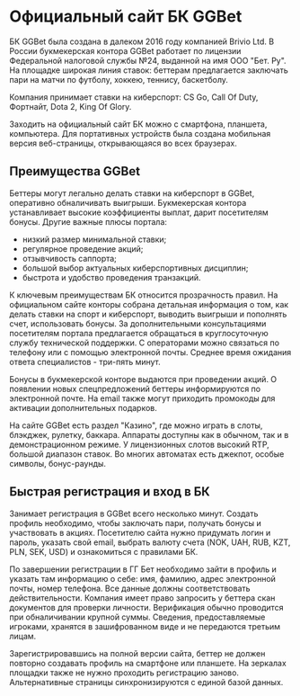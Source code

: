 <h1>Официальный сайт БК GGBet</h1> <p>БК GGBet была создана в далеком 2016 году компанией Brivio Ltd. В России букмекерская контора GGBet работает по лицензии Федеральной налоговой службы №24, выданной на имя ООО "Бет. Ру". На площадке широкая линия ставок: беттерам предлагается заключать пари на матчи по футболу, хоккею, теннису, баскетболу.
  
<p>Компания принимает ставки на киберспорт: CS Go, Call Of Duty, Фортнайт, Dota 2, King Of Glory.</p>

<p>Заходить на официальный сайт БК можно с смартфона, планшета, компьютера. Для портативных устройств была создана мобильная версия веб-страницы, открывающаяся во всех браузерах. </p>

<h2>Преимущества GGBet</h2>

<p>Беттеры могут легально делать ставки на киберспорт в GGBet, оперативно обналичивать выигрыши. Букмекерская контора устанавливает высокие коэффициенты выплат, дарит посетителям бонусы. Другие важные плюсы портала: </p> <ul> <li>низкий размер минимальной ставки; </li> <li>регулярное проведение акций; </li> <li>отзывчивость саппорта; </li> <li>большой выбор актуальных киберспортивных дисциплин; </li> <li>быстрота и удобство проведения транзакций. </li> </ul>

<p>К ключевым преимуществам БК относится прозрачность правил. На официальном сайте конторы собрана детальная информация о том, как делать ставки на спорт и киберспорт, выводить выигрыши и пополнять счет, использовать бонусы. За дополнительными консультациями посетителям портала предлагается обращаться в круглосуточную службу технической поддержки. С операторами можно связаться по телефону или с помощью электронной почты. Среднее время ожидания ответа специалистов - три-пять минут. </p>

<p>Бонусы в букмекерской конторе выдаются при проведении акций. О появлении новых спецпредложений беттеры информируются по электронной почте. На email также могут приходить промокоды для активации дополнительных подарков. </p> <p>На сайте GGBet есть раздел "Казино", где можно играть в слоты, блэкджек, рулетку, баккара. Аппараты доступны как в обычном, так и в демонстрационном режиме. У лицензионных слотов высокий RTP, большой диапазон ставок. Во многих автоматах есть джекпот, особые символы, бонус-раунды. </p>

<h2>Быстрая регистрация и вход в БК</h2>

<p>Занимает регистрация в GGBet всего несколько минут. Создать профиль необходимо, чтобы заключать пари, получать бонусы и участвовать в акциях. Посетителю сайта нужно придумать логин и пароль, указать свой email, выбрать валюту счета (NOK, UAH, RUB, KZT, PLN, SEK, USD) и ознакомиться с правилами БК.</p>
  
<p>По завершении регистрации в ГГ Бет необходимо зайти в профиль и указать там информацию о себе: имя, фамилию, адрес электронной почты, номер телефона. Все данные должны соответствовать действительности. Компания имеет право запросить у беттера скан документов для проверки личности. Верификация обычно проводится при обналичивании крупной суммы. Сведения, предоставляемые игроками, хранятся в зашифрованном виде и не передаются третьим лицам.</p>

<p>Зарегистрировавшись на полной версии сайта, беттер не должен повторно создавать профиль на смартфоне или планшете. На зеркалах площадки также не нужно проходить регистрацию заново. Альтернативные страницы синхронизируются с единой базой данных. </p>
